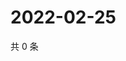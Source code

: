 # 2022-02-25

共 0 条

<!-- BEGIN WEIBO -->
<!-- 最后更新时间 Fri Feb 25 2022 03:10:12 GMT+0800 (China Standard Time) -->

<!-- END WEIBO -->
